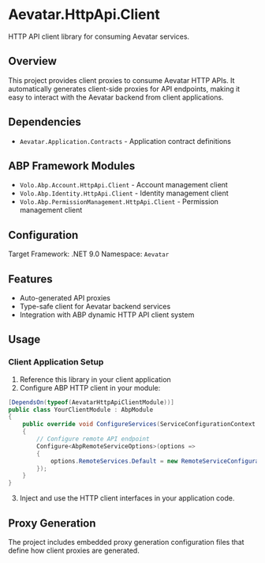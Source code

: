 # Aevatar.HttpApi.Client

HTTP API client library for consuming Aevatar services.

## Overview

This project provides client proxies to consume Aevatar HTTP APIs. It automatically generates client-side proxies for API endpoints, making it easy to interact with the Aevatar backend from client applications.

## Dependencies

- `Aevatar.Application.Contracts` - Application contract definitions

## ABP Framework Modules

- `Volo.Abp.Account.HttpApi.Client` - Account management client
- `Volo.Abp.Identity.HttpApi.Client` - Identity management client
- `Volo.Abp.PermissionManagement.HttpApi.Client` - Permission management client

## Configuration

Target Framework: .NET 9.0
Namespace: `Aevatar`

## Features

- Auto-generated API proxies
- Type-safe client for Aevatar backend services
- Integration with ABP dynamic HTTP API client system

## Usage

### Client Application Setup

1. Reference this library in your client application
2. Configure ABP HTTP client in your module:

```csharp
[DependsOn(typeof(AevatarHttpApiClientModule))]
public class YourClientModule : AbpModule
{
    public override void ConfigureServices(ServiceConfigurationContext context)
    {
        // Configure remote API endpoint
        Configure<AbpRemoteServiceOptions>(options =>
        {
            options.RemoteServices.Default = new RemoteServiceConfiguration("https://api.example.com/");
        });
    }
}
```

3. Inject and use the HTTP client interfaces in your application code.

## Proxy Generation

The project includes embedded proxy generation configuration files that define how client proxies are generated. 
